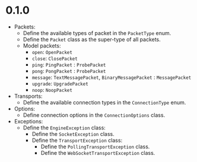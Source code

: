 # 0.1.0

- Packets:
  - Define the available types of packet in the `PacketType` enum.
  - Define the `Packet` class as the super-type of all packets.
  - Model packets:
    - `open`: `OpenPacket`
    - `close`: `ClosePacket`
    - `ping`: `PingPacket` : `ProbePacket`
    - `pong`: `PongPacket` : `ProbePacket`
    - `message`: `TextMessagePacket`, `BinaryMessagePacket` : `MessagePacket`
    - `upgrade`: `UpgradePacket`
    - `noop`: `NoopPacket`
- Transports:
  - Define the available connection types in the `ConnectionType` enum.
- Options:
  - Define connection options in the `ConnectionOptions` class.
- Exceptions:
  - Define the `EngineException` class:
    - Define the `SocketException` class.
    - Define the `TransportException` class:
      - Define the `PollingTransportException` class.
      - Define the `WebSocketTransportException` class.

